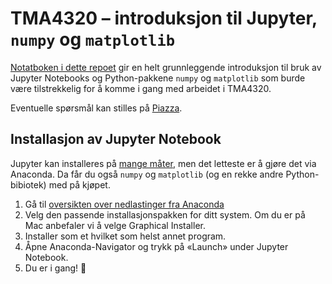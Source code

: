 # TMA4320 – introduksjon til Jupyter, `numpy` og `matplotlib`

[Notatboken i dette repoet](./intro_til_jupyter_og_numpy.ipynb) gir en helt grunnleggende introduksjon til bruk av Jupyter Notebooks og Python-pakkene `numpy` og `matplotlib` som burde være tilstrekkelig for å komme i gang med arbeidet i TMA4320.

Eventuelle spørsmål kan stilles på [Piazza](https://piazza.com/class/kjjtmypguji34).

## Installasjon av Jupyter Notebook

Jupyter kan installeres på [mange måter](https://jupyter.org/install), men det letteste er å gjøre det via Anaconda. Da får du også `numpy` og `matplotlib` (og en rekke andre Python-bibiotek) med på kjøpet.

1. Gå til [oversikten over nedlastinger fra Anaconda](https://www.anaconda.com/products/individual#Downloads)
2. Velg den passende installasjonspakken for ditt system. Om du er på Mac anbefaler vi å velge Graphical Installer.
3. Installer som et hvilket som helst annet program.
4. Åpne Anaconda-Navigator og trykk på «Launch» under Jupyter Notebook.
5. Du er i gang! :tada:
